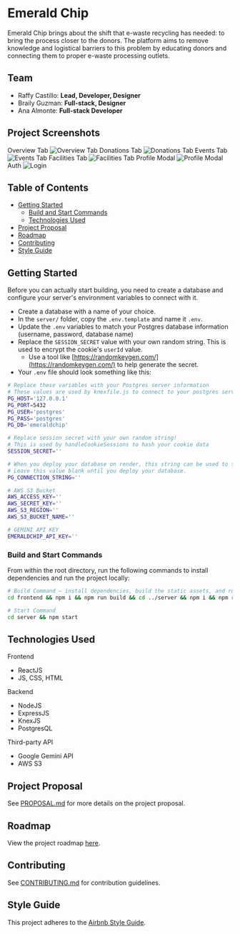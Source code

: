 # Emerald Chip

Emerald Chip brings about the shift that e-waste recycling has needed: to bring the process closer to the donors. The platform aims to remove knowledge and logistical barriers to this problem by educating donors and connecting them to proper e-waste processing outlets.

## Team

  - Raffy Castillo: **Lead, Developer, Designer**
  - Braily Guzman: **Full-stack, Designer**
  - Ana Almonte: **Full-stack Developer**

## Project Screenshots
Overview Tab
![Overview Tab](./md-assets/ec_overview_1.png)
Donations Tab
![Donations Tab](./md-assets/ec_donations_2.png)
Events Tab
![Events Tab](./md-assets/ec_calendar_d.png)
Facilities Tab
![Facilities Tab](./md-assets/ec_facilities.png)
Profile Modal
![Profile Modal](./md-assets/ec_profile_modal.png)
Auth
![Login](./md-assets/ec_auth.png)


## Table of Contents
- [Getting Started](#getting-started)
  - [Build and Start Commands](#build-and-start-commands)
  - [Technologies Used](#technologies-used)
- [Project Proposal](#project-proposal)
- [Roadmap](#roadmap)
- [Contributing](#contributing)
- [Style Guide](#style-guide)

## Getting Started

Before you can actually start building, you need to create a database and configure your server's environment variables to connect with it.

- Create a database with a name of your choice.
- In the `server/` folder, copy the `.env.template` and name it `.env`.
- Update the `.env` variables to match your Postgres database information (username, password, database name)
- Replace the `SESSION_SECRET` value with your own random string. This is used to encrypt the cookie's `userId` value.
  - Use a tool like [https://randomkeygen.com/](https://randomkeygen.com/) to help generate the secret.
- Your `.env` file should look something like this:

```sh
# Replace these variables with your Postgres server information
# These values are used by knexfile.js to connect to your postgres server
PG_HOST='127.0.0.1'
PG_PORT=5432
PG_USER='postgres'
PG_PASS='postgres'
PG_DB='emeraldchip'

# Replace session secret with your own random string!
# This is used by handleCookieSessions to hash your cookie data
SESSION_SECRET=''

# When you deploy your database on render, this string can be used to test SQL queries to the deployed database.
# Leave this value blank until you deploy your database.
PG_CONNECTION_STRING=''

# AWS S3 Bucket
AWS_ACCESS_KEY=''
AWS_SECRET_KEY=''
AWS_S3_REGION=''
AWS_S3_BUCKET_NAME=''

# GEMINI API KEY
EMERALDCHIP_API_KEY=''
```

### Build and Start Commands

From within the root directory, run the following commands to install dependencies and run the project locally:

```sh
# Build Command — install dependencies, build the static assets, and run migrations/seeds
cd frontend && npm i && npm run build && cd ../server && npm i && npm run migrate && npm run seed && cd ..

# Start Command
cd server && npm start
```

## Technologies Used

Frontend 
- ReactJS
- JS, CSS, HTML

Backend 
- NodeJS
- ExpressJS
- KnexJS
- PostgresQL

Third-party API
- Google Gemini API
- AWS S3

## Project Proposal

See [PROPOSAL.md](PROPOSAL.md) for more details on the project proposal.

## Roadmap

View the project roadmap [here](LINK_TO_PROJECTS_TAB).

## Contributing

See [CONTRIBUTING.md](CONTRIBUTING.md) for contribution guidelines.

## Style Guide

This project adheres to the [Airbnb Style Guide](https://github.com/airbnb/javascript).
